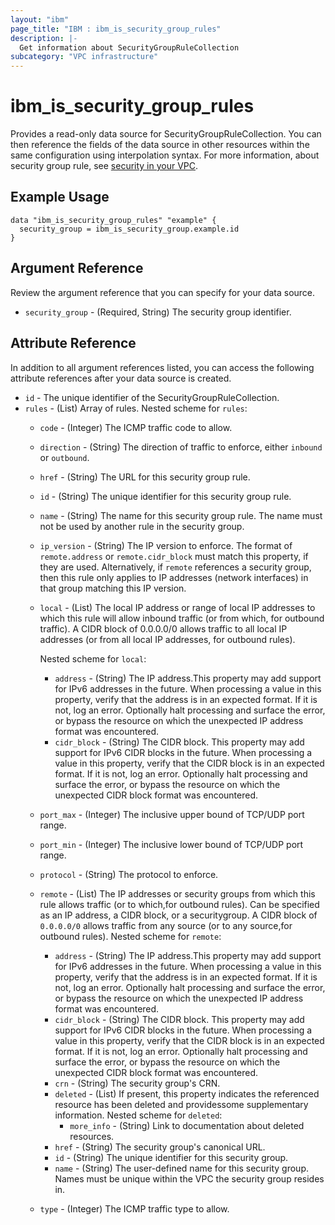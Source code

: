 ```yaml
---
layout: "ibm"
page_title: "IBM : ibm_is_security_group_rules"
description: |-
  Get information about SecurityGroupRuleCollection
subcategory: "VPC infrastructure"
---
```


# ibm_is_security_group_rules

Provides a read-only data source for SecurityGroupRuleCollection. You can then reference the fields of the data source in other resources within the same configuration using interpolation syntax.
For more information, about security group rule, see [security in your VPC](https://cloud.ibm.com/docs/vpc?topic=vpc-security-in-your-vpc).

## Example Usage

```hcl
data "ibm_is_security_group_rules" "example" {
  security_group = ibm_is_security_group.example.id
}
```

## Argument Reference

Review the argument reference that you can specify for your data source.

- `security_group` - (Required, String) The security group identifier.

## Attribute Reference

In addition to all argument references listed, you can access the following attribute references after your data source is created.

- `id` - The unique identifier of the SecurityGroupRuleCollection.
- `rules` - (List) Array of rules.
Nested scheme for `rules`:
	- `code` - (Integer) The ICMP traffic code to allow.
	- `direction` - (String) The direction of traffic to enforce, either `inbound` or `outbound`.
	- `href` - (String) The URL for this security group rule.
	- `id` - (String) The unique identifier for this security group rule.
	- `name` - (String) The name for this security group rule. The name must not be used by another rule in the security group.
	- `ip_version` - (String) The IP version to enforce. The format of `remote.address` or `remote.cidr_block` must match this property, if they are used. Alternatively, if `remote` references a security group, then this rule only applies to IP addresses (network interfaces) in that group matching this IP version.
	- `local` - (List) The local IP address or range of local IP addresses to which this rule will allow inbound traffic (or from which, for outbound traffic). A CIDR block of 0.0.0.0/0 allows traffic to all local IP addresses (or from all local IP addresses, for outbound rules).
		
		Nested scheme for `local`:
		- `address` - (String) The IP address.This property may add support for IPv6 addresses in the future. When processing a value in this property, verify that the address is in an expected format. If it is not, log an error. Optionally halt processing and surface the error, or bypass the resource on which the unexpected IP address format was encountered.
		- `cidr_block` - (String) The CIDR block. This property may add support for IPv6 CIDR blocks in the future. When processing a value in this property, verify that the CIDR block is in an expected format. If it is not, log an error. Optionally halt processing and surface the error, or bypass the resource on which the unexpected CIDR block format was encountered.
	- `port_max` - (Integer) The inclusive upper bound of TCP/UDP port range.
	- `port_min` - (Integer) The inclusive lower bound of TCP/UDP port range.
	- `protocol` - (String) The protocol to enforce.
	- `remote` - (List) The IP addresses or security groups from which this rule allows traffic (or to which,for outbound rules). Can be specified as an IP address, a CIDR block, or a securitygroup. A CIDR block of `0.0.0.0/0` allows traffic from any source (or to any source,for outbound rules).
	Nested scheme for `remote`:
		- `address` - (String) The IP address.This property may add support for IPv6 addresses in the future. When processing a value in this property, verify that the address is in an expected format. If it is not, log an error. Optionally halt processing and surface the error, or bypass the resource on which the unexpected IP address format was encountered.
		- `cidr_block` - (String) The CIDR block. This property may add support for IPv6 CIDR blocks in the future. When processing a value in this property, verify that the CIDR block is in an expected format. If it is not, log an error. Optionally halt processing and surface the error, or bypass the resource on which the unexpected CIDR block format was encountered.
		- `crn` - (String) The security group's CRN.
		- `deleted` - (List) If present, this property indicates the referenced resource has been deleted and providessome supplementary information.
		Nested scheme for `deleted`:
			- `more_info` - (String) Link to documentation about deleted resources.
		- `href` - (String) The security group's canonical URL.
		- `id` - (String) The unique identifier for this security group.
		- `name` - (String) The user-defined name for this security group. Names must be unique within the VPC the security group resides in.
	- `type` - (Integer) The ICMP traffic type to allow.

